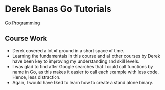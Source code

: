 # Derek Banas Go Tutorials

[Go Programming](https://youtu.be/CF9S4QZuV30?si=asgEyjXe2YKI2Tre)

## Course Work

 - Derek covered a lot of ground in a short space of time.
 - Learning the fundamentals in this course and all other courses by Derek have been key to improving my understanding and skill levels.
 - I was glad to find after Google searches that I could call functions by name in Go, as this makes it easier to call each example with less code. Hence, less distraction.
 - Again, I would have liked to learn how to create a stand alone binary.